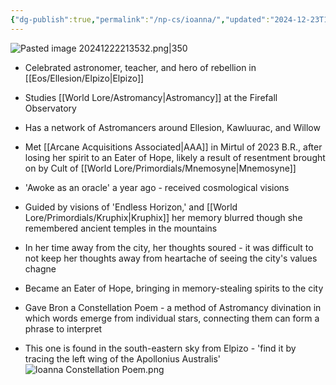 ```yaml
---
{"dg-publish":true,"permalink":"/np-cs/ioanna/","updated":"2024-12-23T10:56:30.324-05:00"}
---
```


![Pasted image 20241222213532.png|350](/img/user/Images/Pasted%20image%2020241222213532.png)
- Celebrated astronomer, teacher, and hero of rebellion in [[Eos/Ellesion/Elpizo\|Elpizo]]
- Studies [[World Lore/Astromancy\|Astromancy]] at the Firefall Observatory
- Has a network of Astromancers around Ellesion, Kawluurac, and Willow
- Met [[Arcane Acquisitions Associated\|AAA]] in Mirtul of 2023 B.R., after losing her spirit to an Eater of Hope, likely a result of resentment brought on by Cult of [[World Lore/Primordials/Mnemosyne\|Mnemosyne]]


- 'Awoke as an oracle' a year ago - received cosmological visions
- Guided by visions of 'Endless Horizon,' and [[World Lore/Primordials/Kruphix\|Kruphix]] her memory blurred though she remembered ancient temples in the mountains
- In her time away from the city, her thoughts soured - it was difficult to not keep her thoughts away from heartache of seeing the city's values chagne
- Became an Eater of Hope, bringing in memory-stealing spirits to the city

- Gave Bron a Constellation Poem - a method of Astromancy divination in which words emerge from individual stars, connecting them can form a phrase to interpret
- This one is found in the south-eastern sky from Elpizo - 'find it by tracing the left wing of the Apollonius Australis'
![Ioanna Constellation Poem.png](/img/user/Images/Ioanna%20Constellation%20Poem.png)
